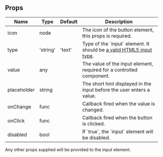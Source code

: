 
## Props
<table>
  <thead>
    <tr>
      <th>Name</th>
      <th>Type</th>
      <th>Default</th>
      <th>Description</th>
    </tr>
  </thead>
  <tbody>
    <tr>
      <td>icon</td>
      <td>node</td>
      <td></td>
      <td>The icon of the button element, this props is required.</td>
    </tr>
    <tr>
      <td>type</td>
      <td>'string'</td>
      <td>'text'</td>
      <td>Type of the `input` element. It should be <a href="https://developer.mozilla.org/en-US/docs/Web/HTML/Element/input#Form_%3Cinput%3E_types" target="_blank">a valid HTML5 input type</a>.</td>
    </tr>
    <tr>
      <td>value</td>
      <td>any</td>
      <td></td>
      <td>The value of the input element, required for a controlled component.</td>
    </tr>
    <tr>
      <td>placeholder</td>
      <td>string</td>
      <td></td>
      <td>The short hint displayed in the input before the user enters a value.</td>
    </tr>
    <tr>
      <td>onChange</td>
      <td>func</td>
      <td></td>
      <td>Callback fired when the value is changed.</td>
    </tr>
    <tr>
      <td>onClick</td>
      <td>func</td>
      <td></td>
      <td>Callback fired when the button is clicked.</td>
    </tr>
    <tr>
      <td>disabled</td>
      <td>bool</td>
      <td></td>
      <td>If `true`, the `input` element will be disabled.</td>
    </tr>
  </tbody>
</table>

Any other props supplied will be provided to the input element.
